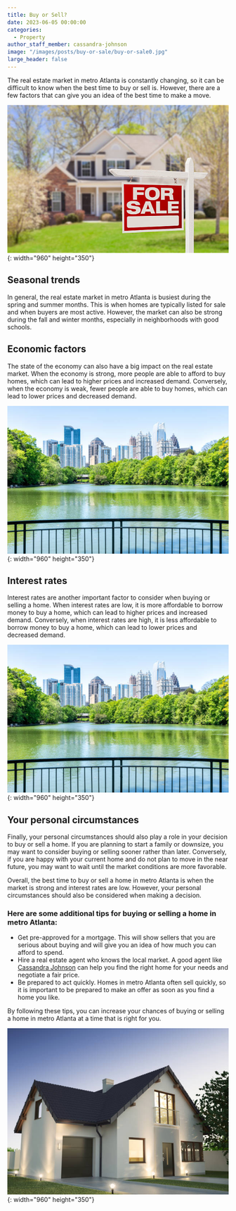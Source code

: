 ```yaml
---
title: Buy or Sell?
date: 2023-06-05 00:00:00
categories:
  - Property
author_staff_member: cassandra-johnson
image: "/images/posts/buy-or-sale/buy-or-sale0.jpg"
large_header: false
---
```


The real estate market in metro Atlanta is constantly changing, so it can be difficult to know when the best time to buy or sell is. However, there are a few factors that can give you an idea of the best time to make a move.

![](/images/posts/buy-or-sale/buy-or-sale1.jpg){: width="960" height="350"}


## Seasonal trends

In general, the real estate market in metro Atlanta is busiest during the spring and summer months. This is when homes are typically listed for sale and when buyers are most active. However, the market can also be strong during the fall and winter months, especially in neighborhoods with good schools.


## Economic factors

The state of the economy can also have a big impact on the real estate market. When the economy is strong, more people are able to afford to buy homes, which can lead to higher prices and increased demand. Conversely, when the economy is weak, fewer people are able to buy homes, which can lead to lower prices and decreased demand.

![](/images/posts/buy-or-sale/buy-or-sale2.jpg){: width="960" height="350"}

## Interest rates

Interest rates are another important factor to consider when buying or selling a home. When interest rates are low, it is more affordable to borrow money to buy a home, which can lead to higher prices and increased demand. Conversely, when interest rates are high, it is less affordable to borrow money to buy a home, which can lead to lower prices and decreased demand.


![](/images/posts/buy-or-sale/buy-or-sale2.jpg){: width="960" height="350"}

## Your personal circumstances

Finally, your personal circumstances should also play a role in your decision to buy or sell a home. If you are planning to start a family or downsize, you may want to consider buying or selling sooner rather than later. Conversely, if you are happy with your current home and do not plan to move in the near future, you may want to wait until the market conditions are more favorable.

Overall, the best time to buy or sell a home in metro Atlanta is when the market is strong and interest rates are low. However, your personal circumstances should also be considered when making a decision.

### Here are some additional tips for buying or selling a home in metro Atlanta:

* Get pre-approved for a mortgage. This will show sellers that you are serious about buying and will give you an idea of how much you can afford to spend.
* Hire a real estate agent who knows the local market. A good agent like [Cassandra Johnson](https://www.instagram.com/johnson_premier/) can help you find the right home for your needs and negotiate a fair price.
* Be prepared to act quickly. Homes in metro Atlanta often sell quickly, so it is important to be prepared to make an offer as soon as you find a home you like.

By following these tips, you can increase your chances of buying or selling a home in metro Atlanta at a time that is right for you.


![](/images/posts/buy-or-sale/buy-or-sale4.jpg){: width="960" height="350"}


